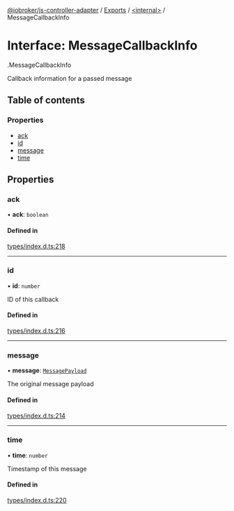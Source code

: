 [@iobroker/js-controller-adapter](../README.md) / [Exports](../modules.md) / [<internal\>](../modules/internal_.md) / MessageCallbackInfo

# Interface: MessageCallbackInfo

[<internal>](../modules/internal_.md).MessageCallbackInfo

Callback information for a passed message

## Table of contents

### Properties

- [ack](internal_.MessageCallbackInfo.md#ack)
- [id](internal_.MessageCallbackInfo.md#id)
- [message](internal_.MessageCallbackInfo.md#message)
- [time](internal_.MessageCallbackInfo.md#time)

## Properties

### ack

• **ack**: `boolean`

#### Defined in

[types/index.d.ts:218](https://github.com/ioBroker/ioBroker.js-controller/blob/da5874cc/packages/types/index.d.ts#L218)

___

### id

• **id**: `number`

ID of this callback

#### Defined in

[types/index.d.ts:216](https://github.com/ioBroker/ioBroker.js-controller/blob/da5874cc/packages/types/index.d.ts#L216)

___

### message

• **message**: [`MessagePayload`](../modules/internal_.md#messagepayload)

The original message payload

#### Defined in

[types/index.d.ts:214](https://github.com/ioBroker/ioBroker.js-controller/blob/da5874cc/packages/types/index.d.ts#L214)

___

### time

• **time**: `number`

Timestamp of this message

#### Defined in

[types/index.d.ts:220](https://github.com/ioBroker/ioBroker.js-controller/blob/da5874cc/packages/types/index.d.ts#L220)
